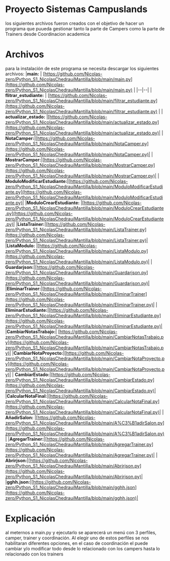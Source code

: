 # Proyecto Sistemas Campuslands

los siguientes archivos fueron creados con el objetivo de hacer un programa que puueda gestionar tanto la parte de Campers como la parte de Trainers desde Coordinacion academica

# Archivos
para la instalación de este programa se necesita descargar los siguientes archivos:
|**main:**  |  [https://github.com/Nicolas-zero/Python_S1_NicolasChedrauiMantilla/blob/main/main.py](https://github.com/Nicolas-zero/Python_S1_NicolasChedrauiMantilla/blob/main/main.py) |
|--|--|
|  **flitrar_estudiante:** | [https://github.com/Nicolas-zero/Python_S1_NicolasChedrauiMantilla/blob/main/filtrar_estudiante.py](https://github.com/Nicolas-zero/Python_S1_NicolasChedrauiMantilla/blob/main/filtrar_estudiante.py) |
| **actualizar_estado:** |[https://github.com/Nicolas-zero/Python_S1_NicolasChedrauiMantilla/blob/main/actualizar_estado.py](https://github.com/Nicolas-zero/Python_S1_NicolasChedrauiMantilla/blob/main/actualizar_estado.py)|
| **NotaCamper:**|[https://github.com/Nicolas-zero/Python_S1_NicolasChedrauiMantilla/blob/main/NotaCamper.py](https://github.com/Nicolas-zero/Python_S1_NicolasChedrauiMantilla/blob/main/NotaCamper.py)|
| **MostrarCamper:**|[https://github.com/Nicolas-zero/Python_S1_NicolasChedrauiMantilla/blob/main/MostrarCamper.py](https://github.com/Nicolas-zero/Python_S1_NicolasChedrauiMantilla/blob/main/MostrarCamper.py)|
| **ModuloModificarEstudiante:**|[https://github.com/Nicolas-zero/Python_S1_NicolasChedrauiMantilla/blob/main/ModuloModificarEstudiante.py](https://github.com/Nicolas-zero/Python_S1_NicolasChedrauiMantilla/blob/main/ModuloModificarEstudiante.py)|
|**ModuloCrearEstudiante:** |[https://github.com/Nicolas-zero/Python_S1_NicolasChedrauiMantilla/blob/main/ModuloCrearEstudiante.py](https://github.com/Nicolas-zero/Python_S1_NicolasChedrauiMantilla/blob/main/ModuloCrearEstudiante.py)|
|**ListaTrainer:**|[https://github.com/Nicolas-zero/Python_S1_NicolasChedrauiMantilla/blob/main/ListaTrainer.py](https://github.com/Nicolas-zero/Python_S1_NicolasChedrauiMantilla/blob/main/ListaTrainer.py)|
|**ListaModulo:** |[https://github.com/Nicolas-zero/Python_S1_NicolasChedrauiMantilla/blob/main/ListaModulo.py](https://github.com/Nicolas-zero/Python_S1_NicolasChedrauiMantilla/blob/main/ListaModulo.py)|
| **Guardarjson:**|[https://github.com/Nicolas-zero/Python_S1_NicolasChedrauiMantilla/blob/main/Guardarjson.py](https://github.com/Nicolas-zero/Python_S1_NicolasChedrauiMantilla/blob/main/Guardarjson.py)|
|**EliminarTrainer:**|[https://github.com/Nicolas-zero/Python_S1_NicolasChedrauiMantilla/blob/main/EliminarTrainer](https://github.com/Nicolas-zero/Python_S1_NicolasChedrauiMantilla/blob/main/EliminarTrainer.py)|
| **EliminarEstudiante:**|[https://github.com/Nicolas-zero/Python_S1_NicolasChedrauiMantilla/blob/main/EliminarEstudiante.py](https://github.com/Nicolas-zero/Python_S1_NicolasChedrauiMantilla/blob/main/EliminarEstudiante.py)|
|**CambiarNotasTrabajo:**| [https://github.com/Nicolas-zero/Python_S1_NicolasChedrauiMantilla/blob/main/CambiarNotasTrabajo.py](https://github.com/Nicolas-zero/Python_S1_NicolasChedrauiMantilla/blob/main/CambiarNotasTrabajo.py)|
|**CambiarNotaProyecto:**|[https://github.com/Nicolas-zero/Python_S1_NicolasChedrauiMantilla/blob/main/CambiarNotaProyecto.py](https://github.com/Nicolas-zero/Python_S1_NicolasChedrauiMantilla/blob/main/CambiarNotaProyecto.py)|
| **CambiarEstado:**|[https://github.com/Nicolas-zero/Python_S1_NicolasChedrauiMantilla/blob/main/CambiarEstado.py](https://github.com/Nicolas-zero/Python_S1_NicolasChedrauiMantilla/blob/main/CambiarEstado.py)|
|**CalcularNotaFinal:**|[https://github.com/Nicolas-zero/Python_S1_NicolasChedrauiMantilla/blob/main/CalcularNotaFinal.py](https://github.com/Nicolas-zero/Python_S1_NicolasChedrauiMantilla/blob/main/CalcularNotaFinal.py)|
| **AñadirSalon:** |[https://github.com/Nicolas-zero/Python_S1_NicolasChedrauiMantilla/blob/main/A%C3%B1adirSalon.py](https://github.com/Nicolas-zero/Python_S1_NicolasChedrauiMantilla/blob/main/A%C3%B1adirSalon.py)|
|**AgregarTrainer:**|[https://github.com/Nicolas-zero/Python_S1_NicolasChedrauiMantilla/blob/main/AgregarTrainer.py](https://github.com/Nicolas-zero/Python_S1_NicolasChedrauiMantilla/blob/main/AgregarTrainer.py)|
| **Abrirjson:**|[https://github.com/Nicolas-zero/Python_S1_NicolasChedrauiMantilla/blob/main/Abrirjson.py](https://github.com/Nicolas-zero/Python_S1_NicolasChedrauiMantilla/blob/main/Abrirjson.py)|
|**gghh.json:**|[https://github.com/Nicolas-zero/Python_S1_NicolasChedrauiMantilla/blob/main/gghh.json](https://github.com/Nicolas-zero/Python_S1_NicolasChedrauiMantilla/blob/main/gghh.json)|

# Explicación
al meternos a main.py y ejecutarlo se aparecerá un menú con 3 perfiles, camper, trainer y coordinación. Al elegir uno de estos perfiles se nos habilitaran diferentes opciones, en el caso de coordinación el puede cambiar y/o modificar todo 
desde lo relacionado con los campers hasta lo relacionado con los trainers
 
